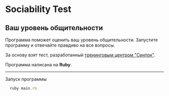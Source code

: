 # Sociability Test
## Ваш уровень общительности

Программа поможет оценить ваш уровень общительности.
Запустите программу и отвечайте правдиво на все вопросы.

За основу взят тест, разработанный [тренинговым центром "Синтон"](http://www.syntone-spb.ru/library/article_syntone/content/4969.html).


Программа написана на **Ruby**.
***

Запуск программы
``` ruby
  ruby main.rb
```
